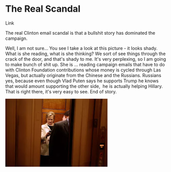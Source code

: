 # The Real Scandal

Link

The real Clinton email scandal is that a bullshit story has dominated the campaign.

Well, I am not sure... You see I take a look at this picture - it looks shady. What is she reading, what is she thinking? We sort of see things through the crack of the door, and that's shady to me. It's very perplexing, so I am going to make bunch of shit up. She is ... reading campaign emails that have to do with Clinton Foundation contributions whose money is cycled through Las Vegas, but actually originate from the Chinese and the Russians. Russians yes, because even though Vlad Puten says he supports Trump he knows that would amount supporting the other side,  he is actually helping Hillary. That is right there, it's very easy to see. End of story.

![](84199280.0.jpg)
